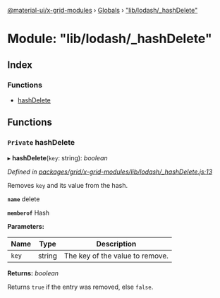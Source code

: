 [@material-ui/x-grid-modules](../README.md) › [Globals](../globals.md) › ["lib/lodash/_hashDelete"](_lib_lodash__hashdelete_.md)

# Module: "lib/lodash/_hashDelete"

## Index

### Functions

* [hashDelete](_lib_lodash__hashdelete_.md#private-hashdelete)

## Functions

### `Private` hashDelete

▸ **hashDelete**(`key`: string): *boolean*

*Defined in [packages/grid/x-grid-modules/lib/lodash/_hashDelete.js:13](https://github.com/mui-org/material-ui-x/blob/02342a6/packages/grid/x-grid-modules/lib/lodash/_hashDelete.js#L13)*

Removes `key` and its value from the hash.

**`name`** delete

**`memberof`** Hash

**Parameters:**

Name | Type | Description |
------ | ------ | ------ |
`key` | string | The key of the value to remove. |

**Returns:** *boolean*

Returns `true` if the entry was removed, else `false`.
